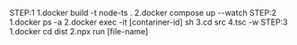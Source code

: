 STEP:1
1.docker build -t node-ts .
2.docker compose up --watch
STEP:2
1.docker ps -a
2.docker exec -it [contariner-id] sh
3.cd src
4.tsc -w
STEP:3
1.docker cd dist
2.npx run [file-name]

